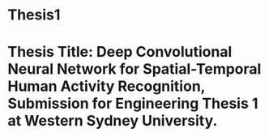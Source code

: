 # Thesis1

# Thesis Title: Deep Convolutional Neural Network for Spatial-Temporal Human Activity Recognition, Submission for Engineering Thesis 1 at Western Sydney University.

